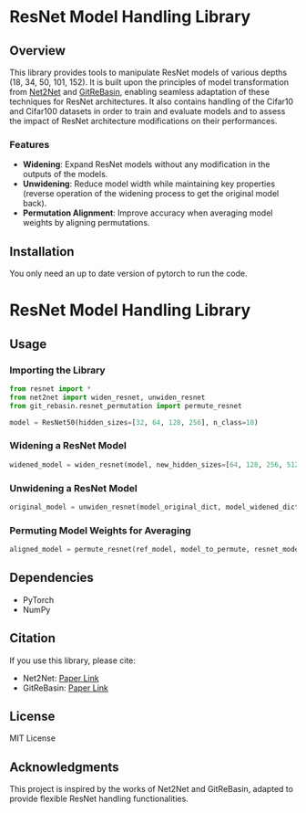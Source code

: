 # ResNet Model Handling Library

## Overview
This library provides tools to manipulate ResNet models of various depths (18, 34, 50, 101, 152). It is built upon the principles of model transformation from [Net2Net](https://github.com/erogol/Net2Net) and [GitReBasin](https://github.com/samuela/git-re-basin), enabling seamless adaptation of these techniques for ResNet architectures.
It also contains handling of the Cifar10 and Cifar100 datasets in order to train and evaluate models and to assess the impact of ResNet architecture modifications on their performances.

### Features
- **Widening**: Expand ResNet models without any modification in the outputs of the models.
- **Unwidening**: Reduce model width while maintaining key properties (reverse operation of the widening process to get the original model back).
- **Permutation Alignment**: Improve accuracy when averaging model weights by aligning permutations.

## Installation
You only need an up to date version of pytorch to run the code.
# ResNet Model Handling Library

## Usage
### Importing the Library
```python
from resnet import *
from net2net import widen_resnet, unwiden_resnet
from git_rebasin.resnet_permutation import permute_resnet

model = ResNet50(hidden_sizes=[32, 64, 128, 256], n_class=10)
```

### Widening a ResNet Model
```python
widened_model = widen_resnet(model, new_hidden_sizes=[64, 128, 256, 512], model_type=None, noise=False, random_init=False, weight_norm=False, forced_mapping=None, divide=True)
```

### Unwidening a ResNet Model
```python
original_model = unwiden_resnet(model_original_dict, model_widened_dict)
```

### Permuting Model Weights for Averaging
```python
aligned_model = permute_resnet(ref_model, model_to_permute, resnet_model='50')
```

## Dependencies
- PyTorch
- NumPy

## Citation
If you use this library, please cite:
- Net2Net: [Paper Link](https://arxiv.org/abs/1511.05641)
- GitReBasin: [Paper Link](https://arxiv.org/abs/2209.04836)

## License
MIT License

## Acknowledgments
This project is inspired by the works of Net2Net and GitReBasin, adapted to provide flexible ResNet handling functionalities.


